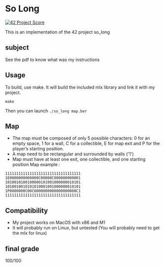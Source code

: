 # So Long
[![42 Project Score](https://42-project-badge.glitch.me/users/gaubert/project/so_long)](https://github.com/ricardoreves/42-project-badge)


This is an implementation of the 42 project so_long

## subject

See the pdf to know what was my instructions

## Usage
To build, use make. It will build the included mlx library and link it with my project.

`make`

Then you can launch `./so_long map.ber`

## Map
- The map must be composed of only 5 possible characters: 0 for an empty
space, 1 for a wall, C for a collectible, E for map exit and P for the player’s
starting position.
- A map need to be rectangular and surrounded by walls ('1')
- Map must have at least one exit, one collectible, and one starting position
Map example :
```
1111111111111111111111111111111111
1E0000000000000C00000C000000000001
1010010100100000101001000000010101
1010010010101010001001000000010101
1P0000000C00C0000000000000000000C1
1111111111111111111111111111111111
```

## Compatibility
- My project works on MacOS with x86 and M1
- It will probably run on Linux, but untested (You will probably need to get the mlx for linux)

## final grade

100/100
